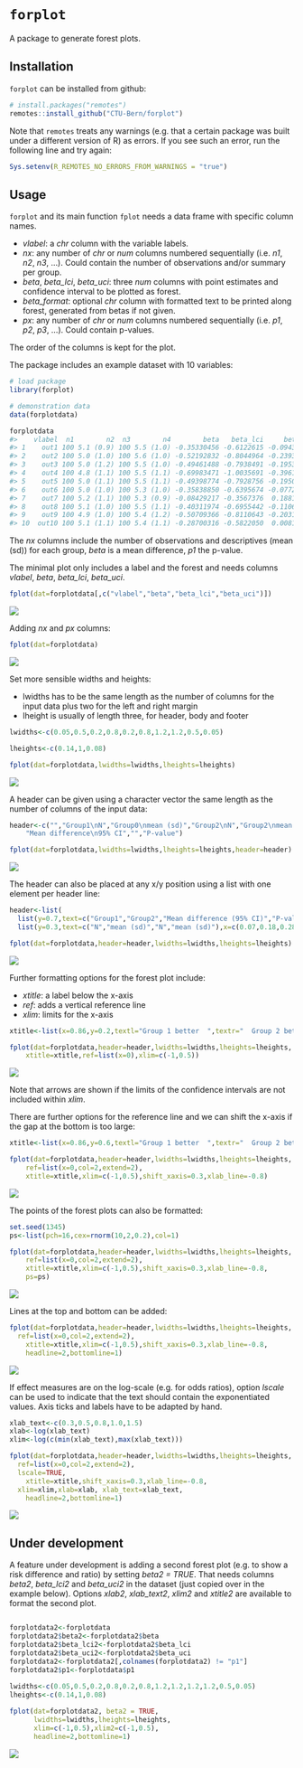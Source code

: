 
<!-- README.md is generated from README.Rmd. Please edit that file -->

# `forplot`

A package to generate forest plots.

## Installation

`forplot` can be installed from github:

``` r
# install.packages("remotes")
remotes::install_github("CTU-Bern/forplot")
```

Note that `remotes` treats any warnings (e.g. that a certain package was
built under a different version of R) as errors. If you see such an
error, run the following line and try again:

``` r
Sys.setenv(R_REMOTES_NO_ERRORS_FROM_WARNINGS = "true")
```

## Usage

`forplot` and its main function `fplot` needs a data frame with specific
column names.

- *vlabel*: a *chr* column with the variable labels.
- *nx*: any number of *chr* or *num* columns numbered sequentially
  (i.e. *n1*, *n2*, *n3*, …). Could contain the number of observations
  and/or summary per group.
- *beta*, *beta_lci*, *beta_uci*: three *num* columns with point
  estimates and confidence interval to be plotted as forest.
- *beta_format*: optional *chr* column with formatted text to be printed
  along forest, generated from betas if not given.
- *px*: any number of *chr* or *num* columns numbered sequentially
  (i.e. *p1*, *p2*, *p3*, …). Could contain p-values.

The order of the columns is kept for the plot.

The package includes an example dataset with 10 variables:

``` r
# load package
library(forplot)

# demonstration data
data(forplotdata)

forplotdata
#>    vlabel  n1        n2  n3        n4        beta   beta_lci     beta_uci    p1
#> 1    out1 100 5.1 (0.9) 100 5.5 (1.0) -0.35330456 -0.6122615 -0.094347655 0.008
#> 2    out2 100 5.0 (1.0) 100 5.6 (1.0) -0.52192832 -0.8044964 -0.239360217 0.000
#> 3    out3 100 5.0 (1.2) 100 5.5 (1.0) -0.49461488 -0.7938491 -0.195380711 0.001
#> 4    out4 100 4.8 (1.1) 100 5.5 (1.1) -0.69983471 -1.0035691 -0.396100319 0.000
#> 5    out5 100 5.0 (1.1) 100 5.5 (1.1) -0.49398774 -0.7928756 -0.195099871 0.001
#> 6    out6 100 5.0 (1.0) 100 5.3 (1.0) -0.35838850 -0.6395674 -0.077209590 0.013
#> 7    out7 100 5.2 (1.1) 100 5.3 (0.9) -0.08429217 -0.3567376  0.188153237 0.542
#> 8    out8 100 5.1 (1.0) 100 5.5 (1.1) -0.40311974 -0.6955442 -0.110695309 0.007
#> 9    out9 100 4.9 (1.0) 100 5.4 (1.2) -0.50709366 -0.8110643 -0.203123036 0.001
#> 10  out10 100 5.1 (1.1) 100 5.4 (1.1) -0.28700316 -0.5822050  0.008198722 0.057
```

The *nx* columns include the number of observations and descriptives
(mean (sd)) for each group, *beta* is a mean difference, *p1* the
p-value.

The minimal plot only includes a label and the forest and needs columns
*vlabel*, *beta*, *beta_lci*, *beta_uci*.

``` r
fplot(dat=forplotdata[,c("vlabel","beta","beta_lci","beta_uci")])
```

![](man/figures/README-unnamed-chunk-3-1.png)<!-- -->

Adding *nx* and *px* columns:

``` r
fplot(dat=forplotdata)
```

![](man/figures/README-unnamed-chunk-4-1.png)<!-- -->

Set more sensible widths and heights:

- lwidths has to be the same length as the number of columns for the
  input data plus two for the left and right margin
- lheight is usually of length three, for header, body and footer

``` r
lwidths<-c(0.05,0.5,0.2,0.8,0.2,0.8,1.2,1.2,0.5,0.05)

lheights<-c(0.14,1,0.08)

fplot(dat=forplotdata,lwidths=lwidths,lheights=lheights)
```

![](man/figures/README-unnamed-chunk-5-1.png)<!-- -->

A header can be given using a character vector the same length as the
number of columns of the input data:

``` r
header<-c("","Group1\nN","Group0\nmean (sd)","Group2\nN","Group2\nmean (sd)",
    "Mean difference\n95% CI","","P-value")

fplot(dat=forplotdata,lwidths=lwidths,lheights=lheights,header=header)
```

![](man/figures/README-unnamed-chunk-6-1.png)<!-- -->

The header can also be placed at any x/y position using a list with one
element per header line:

``` r
header<-list(
  list(y=0.7,text=c("Group1","Group2","Mean difference (95% CI)","P-value"),x=c(0.10,0.32,0.7,0.98)),
  list(y=0.3,text=c("N","mean (sd)","N","mean (sd)"),x=c(0.07,0.18,0.28,0.38)))

fplot(dat=forplotdata,header=header,lwidths=lwidths,lheights=lheights)
```

![](man/figures/README-unnamed-chunk-7-1.png)<!-- -->

Further formatting options for the forest plot include:

- *xtitle*: a label below the x-axis
- *ref*: adds a vertical reference line
- *xlim*: limits for the x-axis

``` r
xtitle<-list(x=0.86,y=0.2,textl="Group 1 better  ",textr="  Group 2 better")

fplot(dat=forplotdata,header=header,lwidths=lwidths,lheights=lheights,
    xtitle=xtitle,ref=list(x=0),xlim=c(-1,0.5))
```

![](man/figures/README-unnamed-chunk-8-1.png)<!-- -->

Note that arrows are shown if the limits of the confidence intervals are
not included within *xlim*.

There are further options for the reference line and we can shift the
x-axis if the gap at the bottom is too large:

``` r
xtitle<-list(x=0.86,y=0.6,textl="Group 1 better  ",textr="  Group 2 better")

fplot(dat=forplotdata,header=header,lwidths=lwidths,lheights=lheights,
    ref=list(x=0,col=2,extend=2),
    xtitle=xtitle,xlim=c(-1,0.5),shift_xaxis=0.3,xlab_line=-0.8)
```

![](man/figures/README-unnamed-chunk-9-1.png)<!-- -->

The points of the forest plots can also be formatted:

``` r
set.seed(1345)
ps<-list(pch=16,cex=rnorm(10,2,0.2),col=1)

fplot(dat=forplotdata,header=header,lwidths=lwidths,lheights=lheights,
    ref=list(x=0,col=2,extend=2),
    xtitle=xtitle,xlim=c(-1,0.5),shift_xaxis=0.3,xlab_line=-0.8,
    ps=ps)
```

![](man/figures/README-unnamed-chunk-10-1.png)<!-- -->

Lines at the top and bottom can be added:

``` r
fplot(dat=forplotdata,header=header,lwidths=lwidths,lheights=lheights,
  ref=list(x=0,col=2,extend=2),
    xtitle=xtitle,xlim=c(-1,0.5),shift_xaxis=0.3,xlab_line=-0.8,
    headline=2,bottomline=1)
```

![](man/figures/README-unnamed-chunk-11-1.png)<!-- -->

If effect measures are on the log-scale (e.g. for odds ratios), option
*lscale* can be used to indicate that the text should contain the
exponentiated values. Axis ticks and labels have to be adapted by hand.

``` r
xlab_text<-c(0.3,0.5,0.8,1.0,1.5)
xlab<-log(xlab_text)
xlim<-log(c(min(xlab_text),max(xlab_text)))

fplot(dat=forplotdata,header=header,lwidths=lwidths,lheights=lheights,
  ref=list(x=0,col=2,extend=2),
  lscale=TRUE,
    xtitle=xtitle,shift_xaxis=0.3,xlab_line=-0.8,
  xlim=xlim,xlab=xlab, xlab_text=xlab_text,
    headline=2,bottomline=1)
```

![](man/figures/README-unnamed-chunk-12-1.png)<!-- -->

## Under development

A feature under development is adding a second forest plot (e.g. to show
a risk difference and ratio) by setting *beta2 = TRUE*. That needs
columns *beta2*, *beta_lci2* and *beta_uci2* in the dataset (just copied
over in the example below). Options *xlab2*, *xlab_text2*, *xlim2* and
*xtitle2* are available to format the second plot.

``` r

forplotdata2<-forplotdata
forplotdata2$beta2<-forplotdata2$beta
forplotdata2$beta_lci2<-forplotdata2$beta_lci
forplotdata2$beta_uci2<-forplotdata2$beta_uci
forplotdata2<-forplotdata2[,colnames(forplotdata2) != "p1"]
forplotdata2$p1<-forplotdata$p1
  
lwidths<-c(0.05,0.5,0.2,0.8,0.2,0.8,1.2,1.2,1.2,1.2,0.5,0.05)
lheights<-c(0.14,1,0.08)

fplot(dat=forplotdata2, beta2 = TRUE,
      lwidths=lwidths,lheights=lheights,
      xlim=c(-1,0.5),xlim2=c(-1,0.5),
      headline=2,bottomline=1)
```

![](man/figures/README-unnamed-chunk-13-1.png)<!-- -->
